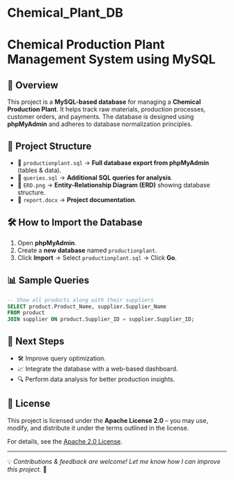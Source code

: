 # Chemical_Plant_DB

# Chemical Production Plant Management System using MySQL

## 📌 Overview
This project is a **MySQL-based database** for managing a **Chemical Production Plant**. It helps track raw materials, production processes, customer orders, and payments. The database is designed using **phpMyAdmin** and adheres to database normalization principles.

## 📂 Project Structure
- 📄 `productionplant.sql` → **Full database export from phpMyAdmin** (tables & data).
- 📄 `queries.sql` → **Additional SQL queries for analysis**.
- 📄 `ERD.png` → **Entity-Relationship Diagram (ERD)** showing database structure.
- 📄 `report.docx` → **Project documentation**.

## 🛠 How to Import the Database
1. Open **phpMyAdmin**.
2. Create a **new database** named `productionplant`.
3. Click **Import** → Select `productionplant.sql` → Click **Go**.

## 📊 Sample Queries
```sql
-- Show all products along with their suppliers
SELECT product.Product_Name, supplier.Supplier_Name
FROM product
JOIN supplier ON product.Supplier_ID = supplier.Supplier_ID;
```

## 🚀 Next Steps
- 🛠️ Improve query optimization.
- 📈 Integrate the database with a web-based dashboard.
- 🔍 Perform data analysis for better production insights.

## 📜 License
This project is licensed under the **Apache License 2.0** – you may use, modify, and distribute it under the terms outlined in the license.

For details, see the [Apache 2.0 License](https://www.apache.org/licenses/LICENSE-2.0).

---

💡 *Contributions & feedback are welcome! Let me know how I can improve this project.* 🚀

